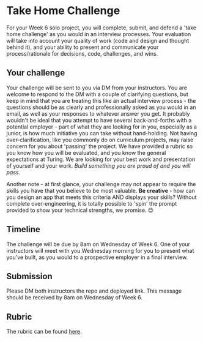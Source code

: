 # Take Home Challenge

For your Week 6 solo project, you will complete, submit, and defend a 'take home challenge' as you would in an interview processes. Your evaluation will take into account your quality of work (code and design and thought behind it), and your ability to present and communicate your process/rationale for decisions, code, challenges, and wins.

## Your challenge

Your challenge will be sent to you via DM from your instructors. You are welcome to respond to the DM with a couple of clarifying questions, but keep in mind that you are treating this like an actual interview process - the questions should be as clearly and professionally asked as you would in an email, as well as your responses to whatever answer you get. It probably wouldn't be ideal that you attempt to have several back-and-forths with a potential employer - part of what they are looking for in you, especially as a junior, is how much initiative you can take without hand-holding. Not having over-clarification, like you commonly do on curriculum projects, may raise concern for you about 'passing' the project. We have provided a rubric so you know how you will be evaluated, and you know the general expectations at Turing. We are looking for your best work and presentation of yourself and your work. _Build something you are proud of and you will pass._

Another note - at first glance, your challenge may not appear to require the skills you have that you believe to be most valuable. **Be creative** - how can you design an app that meets this criteria AND displays your skills? Without complete over-engineering, it is totally possible to 'spin' the prompt provided to show your technical strengths, we promise. 😊

## Timeline

The challenge will be due by 8am on Wednesday of Week 6. One of your instructors will meet with you Wednesday morning for you to present what you've built, as you would to a prospective employer in a final interview.

## Submission

Please DM both instructors the repo and deployed link. This message should be received by 8am on Wednesday of Week 6.

## Rubric

The rubric can be found [here](./take_home_challenge_rubric).
